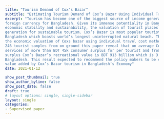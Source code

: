 ```yaml
---
title: "Tourism Demand of Cox's Bazar"
subtitle: "Estimating Tourism Demand of Cox’s Bazar Using Individual Travel Cost Method"
excerpt: "Tourism has become one of the biggest source of income generation, employment and
foreign currency for Bangladesh. Given its immense potentiality in Bangladesh for future
economic stability and sustainability, the valuation of tourist places is needed for policy
generation for sustainable tourism. Cox’s Bazar is most popular tourist destination in
Bangladesh which boasts world’s longest uninterrupted natural beach. This paper find out
the economic valuation of Coxs bazar using individual travel cost method. By collecting
246 tourist samples from on ground this paper reveal that on average Cox’s Bazar provides
services of more than BDT 45k consumer surplus for per tourist and from that consumer
surplus Cox’s Bazar’s recreational value is BDT 913 billion which is 3.31% of GDP of
Bangladesh. This result expected to recommend the policy makers to be cognizant about
value added by Cox’s Bazar tourism in Bangladesh’s Economy"
date: 2021-01-12

show_post_thumbnail: true
show_author_byline: false
show_post_date: false
draft: true
# layout options: single, single-sidebar
layout: single
categories:
- Supervised paper
---
```



